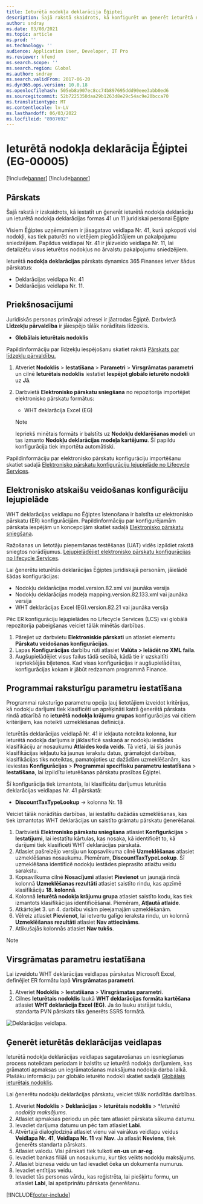 ```yaml
---
title: Ieturētā nodokļa deklarācija Ēģiptei
description: Šajā rakstā skaidrots, kā konfigurēt un ģenerēt ieturētā nodokļa deklarācijas Ēģiptei.
author: sndray
ms.date: 03/08/2021
ms.topic: article
ms.prod: ''
ms.technology: ''
audience: Application User, Developer, IT Pro
ms.reviewer: kfend
ms.search.scope: ''
ms.search.region: Global
ms.author: sndray
ms.search.validFrom: 2017-06-20
ms.dyn365.ops.version: 10.0.18
ms.openlocfilehash: 505eb8a907ec8cc74b897695ddd90eee3abb0ed6
ms.sourcegitcommit: 52b7225350daa29b1263d8e29c54ac9e20bcca70
ms.translationtype: MT
ms.contentlocale: lv-LV
ms.lasthandoff: 06/03/2022
ms.locfileid: "8907692"
---
```

#  <a name="withholding-tax-declaration-for-egypt-eg-00005"></a>Ieturētā nodokļa deklarācija Ēģiptei (EG-00005)

[!include[banner](../includes/banner.md)]
[!include[banner](../includes/preview-banner.md)]

## <a name="overview"></a>Pārskats
Šajā rakstā ir izskaidrots, kā iestatīt un ģenerēt ieturētā nodokļa deklarāciju un ieturētā nodokļa deklarācijas formas 41 un 11 juridiskai personai Ēģipte 

Visiem Ēģiptes uzņēmumiem ir jāsagatavo veidlapa Nr. 41, kurā apkopoti visi nodokļi, kas tiek paturēti no vietējiem piegādātājiem un pakalpojumu sniedzējiem. Papildus veidlapai Nr. 41 ir jāizveido veidlapa Nr. 11, lai detalizētu visus ieturētos nodokļus no ārvalstu pakalpojumu sniedzējiem. 

Ieturētā **nodokļa deklarācijas** pārskats dynamics 365 Finanses ietver šādus pārskatus:

- Deklarācijas veidlapa Nr. 41
- Deklarācijas veidlapa Nr. 11.
    
    
## <a name="prerequisites"></a>Priekšnosacījumi
Juridiskās personas primārajai adresei ir jāatrodas Ēģiptē.
Darbvietā **Līdzekļu pārvaldība** ir jāiespējo tālāk norādītais līdzeklis.

   - **Globālais ieturētais nodoklis**

Papildinformāciju par līdzekļu iespējošanu skatiet rakstā [Pārskats par līdzekļu pārvaldību.](../../fin-ops-core/fin-ops/get-started/feature-management/feature-management-overview.md)

1. Atveriet **Nodoklis** > **Iestatīšana** > **Parametri** > **Virsgrāmatas parametri** un cilnē **Ieturētais nodoklis** iestatiet **Iespējot globālo ieturēto nodokli** uz **Jā**.
2. Darbvietā **Elektronisko pārskatu sniegšana** no repozitorija importējiet elektronisko pārskatu formātus:

    - WHT deklarācija Excel (EG)

    > [!NOTE]
    > Iepriekš minētais formāts ir balstīts uz **Nodokļu deklarēšanas modeli** un tas izmanto **Nodokļu deklarācijas modeļa kartējumu**. Šī papildu konfigurācija tiek importēta automātiski.

Papildinformāciju par elektronisko pārskatu konfigurāciju importēšanu skatiet sadaļā [Elektronisko pārskatu konfigurāciju lejupielāde no Lifecycle Services](../../fin-ops-core/dev-itpro/analytics/download-electronic-reporting-configuration-lcs.md).

## <a name="download-electronic-reporting-configurations"></a>Elektronisko atskaišu veidošanas konfigurāciju lejupielāde

WHT deklarācijas veidlapu no Ēģiptes īstenošana ir balstīta uz elektronisko pārskatu (ER) konfigurācijām. Papildinformāciju par konfigurējamām pārskata iespējām un koncepcijām skatiet sadaļā [Elektronisko pārskatu sniegšana](../../fin-ops-core/dev-itpro/analytics/general-electronic-reporting.md).

Ražošanas un lietotāju pieņemšanas testēšanas (UAT) vidēs izpildiet rakstā sniegtos norādījumus. [Lejupielādējiet elektronisko pārskatu konfigurācijas no lifecycle Services](../../fin-ops-core/dev-itpro/analytics/download-electronic-reporting-configuration-lcs.md).

Lai ģenerētu ieturētās deklarācijas Ēģiptes juridiskajā personām, jāielādē šādas konfigurācijas:

- Nodokļu deklarācijas model.version.82.xml vai jaunāka versija
- Nodokļu deklarācijas modeļa mapping.version.82.133.xml vai jaunāka versija
- WHT deklarācijas Excel (EG).version.82.21 vai jaunāka versija

Pēc ER konfigurāciju lejupielādes no Lifecycle Services (LCS) vai globālā repozitorija pabeigšanas veiciet tālāk minētās darbības.

1. Pārejiet uz darbvietu **Elektroniskie pārskati** un atlasiet elementu **Pārskatu veidošanas konfigurācijas**.
1. Lapas **Konfigurācijas** darbību rūtī atlasiet **Valūta > Ielādēt no XML faila**.
1. Augšupielādējiet visus failus tādā secībā, kādā tie ir uzskaitīti iepriekšējās biļetenos. Kad visas konfigurācijas ir augšupielādētas, konfigurācijas kokam ir jābūt redzamam programmā Finance.

## <a name="set-up-application-specific-parameters"></a>Programmai raksturīgu parametru iestatīšana

Programmai raksturīgo parametru opcija ļauj lietotājiem izveidot kritērijus, kā nodokļu darījumi tiek klasificēti un aprēķināti katrā ģenerētā pārskata rindā atkarībā no **ieturētā nodokļa krājumu grupas** konfigurācijas vai citiem kritērijiem, kas noteikti uzmeklēšanas definīcijā.

Ieturētās deklarācijas veidlapā Nr. 41 ir iekļauta noteikta kolonna, kur ieturētā nodokļa darījums ir jāklasificē saskaņā ar nodokļu iestādes klasifikāciju ar nosaukumu **Atlaides koda veids**. Tā vietā, lai šīs jaunās klasifikācijas iekļautu kā jaunus ierakstu datus, grāmatojot darbības, klasifikācijas tiks noteiktas, pamatojoties uz dažādām uzmeklēšanām, kas ieviestas **Konfigurācijas** > **Programmai specifisku parametru iestatīšana** > **Iestatīšana**, lai izpildītu ieturēšanas pārskatu prasības Ēģiptei. 

Šī konfigurācija tiek izmantota, lai klasificētu darījumus Ieturētās deklarācijas veidlapas Nr. 41 pārskatā:

- **DiscountTaxTypeLookup** -> kolonna Nr. 18 

Veiciet tālāk norādītās darbības, lai iestatītu dažādās uzmeklēšanas, kas tiek izmantotas WHT deklarācijas un saistīto grāmatu pārskatu ģenerēšanai. 

1. Darbvietā **Elektronisko pārskatu sniegšana** atlasiet **Konfigurācijas** > **Iestatījumi**, lai iestatītu kārtulas, kas nosaka, kā identificēt to, kā darījumi tiek klasificēti WHT deklarācijas pārskatā. 
2. Atlasiet pašreizējo versiju un kopsavilkuma cilnē **Uzmeklēšanas** atlasiet uzmeklēšanas nosaukumu. Piemēram, **DiscountTaxTypeLookup**. Šī uzmeklēšana identificē nodokļu iestādes pieprasīto atlaižu veidu sarakstu.
3. Kopsavilkuma cilnē **Nosacījumi** atlasiet **Pievienot** un jaunajā rindā kolonnā **Uzmeklēšanas rezultāti** atlasiet saistīto rindu, kas apzīmē klasifikāciju **18. kolonnā**.
4. Kolonnā **Ieturētā nodokļa krājumu grupa** atlasiet saistīto kodu, kas tiek izmantots klasifikācijas identificēšanai. Piemēram, **Atļautā atlaide**.  
5. Atkārtojiet 3. un 4. darbību visām pieejamajām uzmeklēšanām.
6. Vēlreiz atlasiet **Pievienot**, lai ietvertu galīgo ieraksta rindu, un kolonnā **Uzmeklēšanas rezultāti** atlasiet **Nav attiecināms**. 
7. Atlikušajās kolonnās atlasiet **Nav tukšs**. 

> [!NOTE]

## <a name="set-up-general-ledger-parameters"></a>Virsgrāmatas parametru iestatīšana

Lai izveidotu WHT deklarācijas veidlapas pārskatus Microsoft Excel, definējiet ER formātu lapā **Virsgrāmatas parametri**.

1. Atveriet **Nodoklis** > **Iestatīšana** > **Virsgrāmatas parametri**.
2. Cilnes **Ieturētais nodoklis** laukā **WHT deklarācijas formāta kartēšana** atlasiet **WHT deklarācija Excel (EG)**. Ja šo lauku atstājat tukšu, standarta PVN pārskats tiks ģenerēts SSRS formātā.


![Deklarācijas veidlapa.](media/egypt-wht-declaration-setup1.png)

## <a name="generate-the-withholding-declaration-forms"></a>Ģenerēt ieturētās deklarācijas veidlapas
Ieturētā nodokļa deklarācijas veidlapas sagatavošanas un iesniegšanas process noteiktam periodam ir balstīts uz ieturētā nodokļa darījumiem, kas grāmatoti apmaksas un iegrāmatošanas maksājuma nodokļa darba laikā. Plašāku informāciju par globālo ieturēto nodokli skatiet sadaļā [Globālais ieturētais nodoklis](../general-ledger/global-withholding-tax-overview.md).

Lai ģenerētu nodokļu deklarācijas pārskatu, veiciet tālāk norādītās darbības.

1. Atveriet **Nodoklis** > **Deklarācijas** > **Ieturētais nodoklis** > **Ieturētā nodokļa maksājums*.
2. Atlasiet apmaksas periodu un pēc tam atlasiet pārskata sākuma datumu. 
3. Ievadiet darījuma datumu un pēc tam atlasiet **Labi**.
4. Atvērtajā dialoglodziņā atlasiet vienu vai vairākus veidlapu veidus **Veidlapa Nr. 41**, **Veidlapa Nr. 11** vai **Nav**. Ja atlasāt **Neviens**, tiek ģenerēts standarta pārskats. 
5. Atlasiet valodu. Visi pārskati tiek tulkoti **en-us** un **ar-eg**.
6. Ievadiet bankas filiāli un nosaukumu, kur tiks veikts nodokļu maksājums.
7. Atlasiet biznesa veidu un tad ievadiet čeka un dokumenta numurus. 
8. Ievadiet entītijas veidu. 
9. Ievadiet tās personas vārdu, kas reģistrēta, lai piešķirtu formu, un atlasiet **Labi**, lai apstiprinātu pārskata ģenerēšanu. 

 
[!INCLUDE[footer-include](../../includes/footer-banner.md)]
